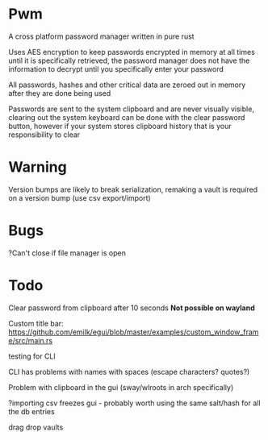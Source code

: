 # Pwm
A cross platform password manager written in pure rust

Uses AES encryption to keep passwords encrypted in memory at all times until it is specifically retrieved, the password manager does not have the information to decrypt until you specifically enter your password

All passwords, hashes and other critical data are zeroed out in memory after they are done being used

Passwords are sent to the system clipboard and are never visually visible, clearing out the system keyboard can be done with the clear password button, however if your system stores clipboard history that is your responsibility to clear

# Warning

Version bumps are likely to break serialization, remaking a vault is required on a version bump (use csv export/import)

# Bugs
?Can't close if file manager is open

# Todo
Clear password from clipboard after 10 seconds **Not possible on wayland**

Custom title bar:
https://github.com/emilk/egui/blob/master/examples/custom_window_frame/src/main.rs

testing for CLI

CLI has problems with names with spaces (escape characters? quotes?)

Problem with clipboard in the gui (sway/wlroots in arch specifically)

?importing csv freezes gui - probably worth using the same salt/hash for all the db entries

drag drop vaults
